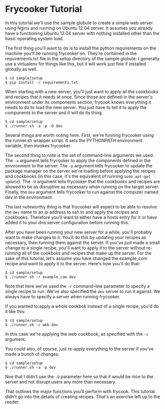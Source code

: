Frycooker Tutorial
==================

In this tutorial we'll use the sample globule to create a simple web
server using Nginx and running on Ubuntu 12.04 server.  It assumes you
already have a functioning Ubuntu 12.04 server with nothing installed
other than the basic operating system load.

The first thing you'll want to do is to install the python requirements
on the machine you'll be running frycooker on.  They're contained in the
requirements.txt file in the setup directory of the sample globule.  I
generally use a virtualenv for things like this, but it will work just
fine if installed globally as well.

    $ cd sample/setup
    $ pip install -r requirements.txt

When starting with a new server, you'll just want to apply all the
cookbooks and recipes that it needs at once. Since those are defined in
the server's environment under its components section, frycook knows
everything it needs to do to load the new server.  You just have to tell
it to apply the components to the server and it will do its thing.

    $ cd sample/setup
    $ ./runner.sh -a -p -O dev

Several things are worth noting here.  First, we're funning frycooker
using the runner.sh wrapper script.  It sets the PYTHONPATH environment
variable, then invokes frycooker.

The second thing to note is the set of command-line arguments we used.
The `-a` argument tells frycooker to apply the components defined in the
environment to the server.  The `-p` argument tells frycooker to update
the package manager on the server we're loading before applying the
recipes and cookbooks (in this case, it's the equivalent of running
`sudo apt-get update`).  The `-O` argument tells frycooker that the
cookbooks and recipes are allowed to be as disruptive as necessary when
running on the target server.  Finally, the `dev` argument tells
frycooker to run against the computer named dev in the environment.

The last noteworthy thing is that frycooker will expect to be able to
resolve the `dev` name to an ip address to ssh to and apply the recipes
and cookbooks.  Therefore you'll want to either have a hosts entry for
it or have added it to your dns server configuration before running
this.

After you have been running your new server for a while, you'll probably
want to make changes to it.  You'll do this by updating your recipes as
necessary, then running them against the server.  If you've just made a
small change to a single recipe, you'll want to apply it to the server
without re-running all of the cookboks and recipes that make up the
server.  For the sake of this tutorial, let's assume you have changed
the example_com recipe and want to apply it to the server. Here's how
you'll do that:

    $ cd sample/setup
    $ ./runner.sh -r example_com dev

Note that here we've used the `-r` command-line parameter to specify a
single recipe to run.  We've also specified the `dev` server to run it
against.  We always have to specify a server when running frycooker.

If you wanted to apply a whole cookbok instead of a single recipe, you'd
do it like this:

    $ cd sample/setup
    $ ./runner.sh -c web dev

In this case we're applying the web cookbook, as specified with the `-c`
argument.

You could also, of course, just re-apply everything to the server if
you've made a bunch of changes.

    $ cd sample/setup
    $ ./runner.sh -a -p dev

Noe that I didn't use the `-O` parameter here so that it would be nice
to the server and not disrupt users any more than necessary.

That outlines the major functions you'll perform with frycook.  This
tutorial didn't go into the details of creating recipes.  That's an
exercise left up to the reader.
